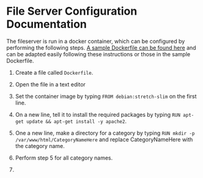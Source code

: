 # File Server Configuration Documentation

The fileserver is run in a docker container, which can be configured by performing the following steps. [A sample Dockerfile can be found here]() and can be adapted easily following these instructions or those in the sample Dockerfile.

1. Create a file called ```Dockerfile```.

2. Open the file in a text editor

3. Set the container image by typing ```FROM debian:stretch-slim``` on the first line.

4. On a new line, tell it to install the required packages by typing ```RUN apt-get update && apt-get install -y apache2```.

5. One a new line, make a directory for a category by typing ```RUN mkdir -p /var/www/html/CategoryNameHere``` and replace CategoryNameHere with the category name.

6. Perform step 5 for all category names.

7. 